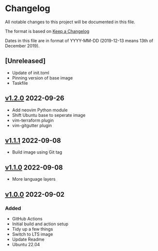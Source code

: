 # Changelog

All notable changes to this project will be documented in this file.

The format is based on [Keep a Changelog](https://keepachangelog.com/en/1.0.0/)

Dates in this file are in format of YYYY-MM-DD (2019-12-13 means 13th of December 2019).

## [Unreleased]

* Update of init.toml
* Pinning version of base image
* Taskfile

## [v1.2.0](https://github.com/alastairhm/spacevim/releases/tag/v1.2.0) 2022-09-26

* Add neovim Python module
* Shift Ubuntu base to seperate image
* vim-terraform plugin
* vim-gitgutter plugin

## [v1.1.1](https://github.com/alastairhm/spacevim/releases/tag/v1.1.1) 2022-09-08

* Build image using Git tag

## [v1.1.0](https://github.com/alastairhm/spacevim/releases/tag/v1.1.0) 2022-09-08

* More language layers

## [v1.0.0](https://github.com/alastairhm/spacevim/releases/tag/v1.0.0) 2022-09-02

### Added

* GitHub Actions
* Initial build and action setup
* Tidy up a few things
* Switch to LTS image
* Update Readme
* Ubuntu 22.04
